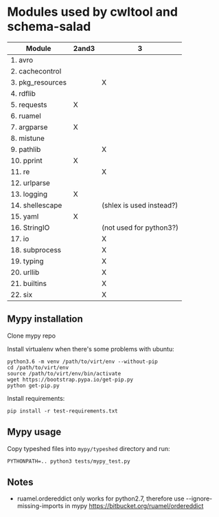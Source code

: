 # Modules used by cwltool and schema-salad

|Module|2and3|3      |
|-------|------|-------|
|1. avro|  |     |
|2. cachecontrol|||
|3. pkg_resources||X|
|4. rdflib||       |
|5. requests| X |    |
|6. ruamel||       |
|7. argparse|X|    |
|8. mistune||      |
|9. pathlib||X     |
|10. pprint|X|     |
|11. re||X         |
|12. urlparse||    |
|13. logging|X|    |
|14. shellescape||(shlex is used instead?) |
|15. yaml|X|       |
|16. StringIO||(not used for python3?)    |
|17. io||X         |
|18. subprocess||X |
|19. typing||X     |
|20. urllib||X     |
|21. builtins||X   |
|22. six|| X       |


## Mypy installation

Clone mypy repo

Install virtualenv when there's some problems with ubuntu:
```
python3.6 -m venv /path/to/virt/env --without-pip
cd /path/to/virt/env
source /path/to/virt/env/bin/activate
wget https://bootstrap.pypa.io/get-pip.py
python get-pip.py
```

Install requirements:
```
pip install -r test-requirements.txt
```

## Mypy usage

Copy typeshed files into `mypy/typeshed` directory and run:
```
PYTHONPATH=.. python3 tests/mypy_test.py
```

## Notes

* ruamel.ordereddict only works for python2.7, therefore use --ignore-missing-imports in mypy
https://bitbucket.org/ruamel/ordereddict
